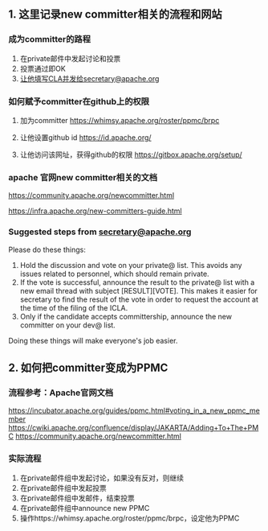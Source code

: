 ## 1. 这里记录new committer相关的流程和网站


### 成为committer的路程
1. 在private邮件中发起讨论和投票
2. 投票通过即OK
3. 让他填写CLA并发给secretary@apache.org


### 如何赋予committer在github上的权限

1. 加为committer
https://whimsy.apache.org/roster/ppmc/brpc

2. 让他设置github id
https://id.apache.org/

3. 让他访问该网址，获得github的权限
https://gitbox.apache.org/setup/


###  apache 官网new committer相关的文档

https://community.apache.org/newcommitter.html

https://infra.apache.org/new-committers-guide.html

### Suggested steps from secretary@apache.org
Please do these things:

1. Hold the discussion and vote on your private@ list. This avoids any issues related to personnel, which should remain private.
2. If the vote is successful, announce the result to the private@ list with a new email thread with subject [RESULT][VOTE]. This makes it easier for secretary to find the result of the vote in order to request the account at the time of the filing of the ICLA.
3. Only if the candidate accepts committership, announce the new committer on your dev@ list.

Doing these things will make everyone's job easier.



## 2. 如何把committer变成为PPMC

### 流程参考：Apache官网文档
https://incubator.apache.org/guides/ppmc.html#voting_in_a_new_ppmc_member
https://cwiki.apache.org/confluence/display/JAKARTA/Adding+To+The+PMC
https://community.apache.org/newcommitter.html

### 实际流程
1. 在private邮件组中发起讨论，如果没有反对，则继续
2. 在private邮件组中发起投票
3. 在private邮件组中发邮件，结束投票
4. 在private邮件组中announce new PPMC
5. 操作https://whimsy.apache.org/roster/ppmc/brpc，设定他为PPMC

